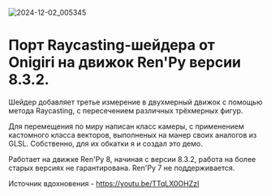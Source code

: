 ![2024-12-02_005345](https://github.com/user-attachments/assets/6af2f5b2-ced7-4ca5-b66d-c0178bf3e8e1)

# Порт Raycasting-шейдера от Onigiri на движок Ren'Py версии 8.3.2. 

Шейдер добавляет третье измерение в двухмерный движок с помощью метода Raycasting, с пересечением различных трёхмерных фигур. 

Для перемещения по миру написан класс камеры, с применением кастомного класса векторов, выполненых на манер своих аналогов из GLSL. Собственно, для их обкатки я и создал это демо.

Работает на движке Ren'Py 8, начиная с версии 8.3.2, работа на более старых версиях не гарантирована. Ren'Py 7 не поддерживается.

Источник вдохновения - https://youtu.be/TTqLX0OHZzI

